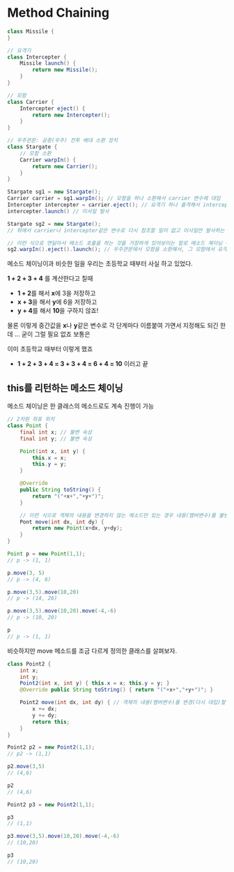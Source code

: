 # Method Chaining

```java
class Missile {
}

// 요격기
class Intercepter {
    Missile launch() {
        return new Missile();
    }
}

// 모함
class Carrier {
    Intercepter eject() {
        return new Intercepter();
    }
}

// 우주관문: 공중(우주) 전투 배대 소환 장치
class Stargate {
    // 모함 소환
    Carrier warpIn() {
        return new Carrier();
    }
}

Stargate sg1 = new Stargate();
Carrier carrier = sg1.warpIn(); // 모함을 하나 소환해서 carrier 변수에 대입
Intercepter intercepter = carrier.eject(); // 요격기 하나 출격해서 intercepter 변수에 대입
intercepter.launch() // 미사일 발사

Stargate sg2 = new Stargate();
// 위에서 carrier나 intercepter같은 변수로 다시 참조할 일이 없고 미사일만 발사하는 데만 관심이 있다면

// 이런 식으로 연달아서 메소드 호출을 하는 것을 거창하게 있어보이는 말로 메소드 체이닝 이라고
sg2.warpIn().eject().launch(); // 우주관문에서 모함을 소환해서, 그 모함에서 요격기 출격시키고, 그 요격기에서 미사일 발사!

```

메소드 체이닝이과 비슷한 일을 우리는 초등학교 때부터 사실 하고 있었다.

**1 + 2 + 3 + 4** 를 계산한다고 칠때

- **1 + 2**를 해서 **x**에 3을 저장하고
- **x + 3**을 해서 **y**에 6을 저장하고
- **y + 4**를 해서 **10**을 구하지 않죠!

물론 이렇게 중간값을 **x**나 **y**같은 변수로 각 단계마다 이름붙여 가면서 지정해도 되긴 한데 ... 굳이 그럴 필요 없죠 보통은

이미 초등학교 때부터 이렇게 했죠

- **1 + 2 + 3 + 4 = 3 + 3 + 4 = 6 + 4 = 10** 이러고 끝

## **this**를 리턴하는 메소드 체이닝

메소드 체이닝은 한 클래스의 메소드로도 계속 진행이 가능

```java
// 2차원 좌표 위치
class Point {
    final int x; // 불변 속성
    final int y; // 불변 속성

    Point(int x, int y) {
        this.x = x;
        this.y = y;
    }

    @Override
    public String toString() {
        return "("+x+","+y+")";
    }

    // 이런 식으로 객체의 내용을 변경하지 않는 메소드만 있는 경우 내용(멤버변수)를 불변으로
    Pont move(int dx, int dy) {
        return new Point(x+dx, y+dy);
    }
}

Point p = new Point(1,1);
// p -> (1, 1)

p.move(3, 5)
// p -> (4, 6)

p.move(3,5).move(10,20)
// p -> (14, 26)

p.move(3,5).move(10,20).move(-4,-6)
// p -> (10, 20)

p
// p -> (1, 1)
```

비슷하지만 move 메소드를 조금 다르게 정의한 클래스를 살펴보자.

```java
class Point2 {
    int x;
    int y;
    Point2(int x, int y) { this.x = x; this.y = y; }
    @Override public String toString() { return "("+x+","+y+")"; }

    Point2 move(int dx, int dy) { // 객체의 내용(멤버변수)를 변경(다시 대입)할 경우에는 불변으로 하면 안됨
        x += dx;
        y += dy;
        return this;
    }
}

Point2 p2 = new Point2(1,1);
// p2 -> (1,1)

p2.move(3,5)
// (4,6)

p2
// (4,6)

Point2 p3 = new Point2(1,1);

p3
// (1,1)

p3.move(3,5).move(10,20).move(-4,-6)
// (10,20)

p3
// (10,20)



```
